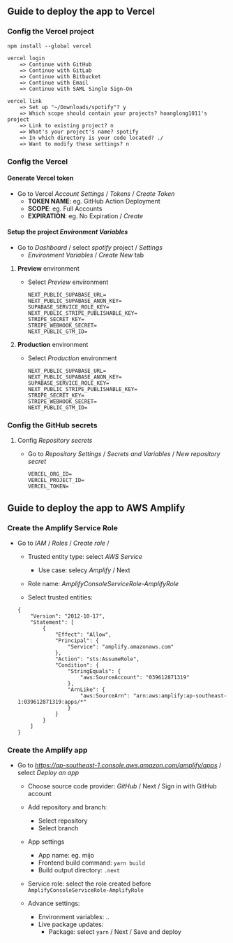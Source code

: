 ## Guide to deploy the app to Vercel

### Config the Vercel project

```
npm install --global vercel

vercel login
    => Continue with GitHub
    => Continue with GitLab
    => Continue with Bitbucket
    => Continue with Email
    => Continue with SAML Single Sign-On

vercel link
    => Set up "~/Downloads/spotify"? y
    => Which scope should contain your projects? hoanglong1011's project
    => Link to existing project? n
    => What's your project's name? spotify
    => In which directory is your code located? ./
    => Want to modify these settings? n
```

### Config the Vercel

#### Generate Vercel token

- Go to Vercel *Account Settings* / *Tokens* / *Create Token*
    + **TOKEN NAME**: eg. GitHub Action Deployment
    + **SCOPE**: eg. Full Accounts
    + **EXPIRATION**: eg. No Expiration / *Create*

#### Setup the project *Environment Variables*

- Go to *Dashboard* / select *spotify* project / *Settings*
    + *Environment Variables* / *Create New* tab

1. **Preview** environment

    - Select *Preview* environment

        ```
        NEXT_PUBLIC_SUPABASE_URL=
        NEXT_PUBLIC_SUPABASE_ANON_KEY=
        SUPABASE_SERVICE_ROLE_KEY=
        NEXT_PUBLIC_STRIPE_PUBLISHABLE_KEY=
        STRIPE_SECRET_KEY=
        STRIPE_WEBHOOK_SECRET=
        NEXT_PUBLIC_GTM_ID=
        ```

2. **Production** environment

    - Select *Production* environment

        ```
        NEXT_PUBLIC_SUPABASE_URL=
        NEXT_PUBLIC_SUPABASE_ANON_KEY=
        SUPABASE_SERVICE_ROLE_KEY=
        NEXT_PUBLIC_STRIPE_PUBLISHABLE_KEY=
        STRIPE_SECRET_KEY=
        STRIPE_WEBHOOK_SECRET=
        NEXT_PUBLIC_GTM_ID=
        ```

### Config the GitHub secrets

1. Config *Repository secrets*

    - Go to *Repository Settings* / *Secrets and Variables* / *New repository secret*

        ```
        VERCEL_ORG_ID=
        VERCEL_PROJECT_ID=
        VERCEL_TOKEN=
        ```

## Guide to deploy the app to AWS Amplify

### Create the Amplify Service Role

- Go to *IAM* / *Roles* / *Create role* / 
    + Trusted entity type: select *AWS Service*
        - Use case: selecy *Amplify* / Next

    + Role name: *AmplifyConsoleServiceRole-AmplifyRole* 

    + Select trusted entities:

    ```
    {
        "Version": "2012-10-17",
        "Statement": [
            {
                "Effect": "Allow",
                "Principal": {
                    "Service": "amplify.amazonaws.com"
                },
                "Action": "sts:AssumeRole",
                "Condition": {
                    "StringEquals": {
                        "aws:SourceAccount": "039612871319"
                    },
                    "ArnLike": {
                        "aws:SourceArn": "arn:aws:amplify:ap-southeast-1:039612871319:apps/*"
                    }
                }
            }
        ]
    }
    ```
    
### Create the Amplify app

- Go to *https://ap-southeast-1.console.aws.amazon.com/amplify/apps* / select *Deploy an app*
    + Choose source code provider: *GitHub* / Next / Sign in with GitHub account
    + Add repository and branch:
        - Select *<repository-name>* repository
        - Select *<branch-name>* branch

    + App settings
        - App name: eg. mijo
        - Frontend build command: ```yarn build```
        - Build output directory: ```.next```

    + Service role: select the role created before ```AmplifyConsoleServiceRole-AmplifyRole```
    + Advance settings:
        - Environment variables: ..
        - Live package updates:
            + Package: select ```yarn``` / Next / Save and deploy